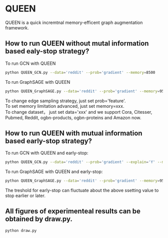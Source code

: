 # QUEEN

QUEEN is a quick incremtnal memory-efficent graph augmentation framework.

## How to run QUEEN without mutal information based ealy-stop strategy?

To run GCN with QUEEN

```bash
python QUEEN_GCN.py --data='reddit' --prob='gradient' --memory=8500
```

To run GraphSAGE with QUEEN

```bash
python QUEEN_GraphSAGE.py --data='reddit' --prob='gradient' --memory=9500
```

To change edge sampling strategy, just set prob='feature'.  
To set memory limitation advanced, just set memory=xxx.  
To change dataset， just set data='xxx' and we support Cora, Citesser, Pubmed, Reddit, ogbn-products, ogbn-proteins and Amazon now.

## How to run QUEEN with mutual information based early-stop strategy?

To run GCN with QUEEN and early-stop:

```bash
python QUEEN_GCN.py --data='reddit' --prob='gradient' --explain='Y' --memory=8500 --explain='Y' --th=0.11015
```

To run GraphSAGE with QUEEN and early-stop:

```bash
python QUEEN_GraphSAGE.py --data='reddit' --prob='gradient' --memory=9500 --explain='Y' --th=0.11
```

The treshold for early-stop can fluctuate about the above ssetting value to stop earlier or later.

## All figures of experimenteal results can be obtained by draw.py.

```bash
python draw.py
```
